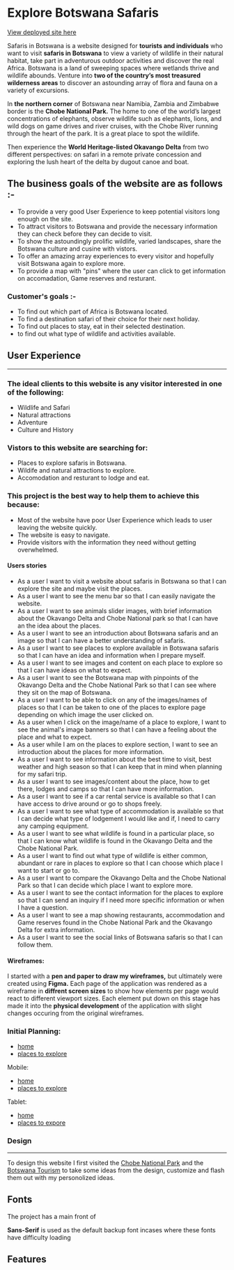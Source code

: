 # Explore Botswana Safaris #

[View deployed site here]()

 Safaris in Botswana is a website designed for **tourists and individuals** who want to visit **safaris in Botswana** to view a variety of wildlife in their natural habitat, take part in adventurous outdoor activities and discover the real Africa. Botswana is a land of sweeping spaces where wetlands thrive and wildlife abounds. Venture into **two of the country’s most treasured wilderness areas** to discover an astounding array of flora and fauna on a variety of excursions.

 In **the northern corner** of Botswana near Namibia, Zambia and Zimbabwe border is the **Chobe National Park.** The home to one of the world’s largest concentrations of elephants, observe wildlife such as elephants, lions, and wild dogs on game drives and river cruises,  with the Chobe River running through the heart of the park. It is a great place to spot the wildlife.

 Then experience the **World Heritage-listed Okavango Delta** from two different perspectives: on safari in a remote private concession and exploring the lush heart of the delta by dugout canoe and boat.

 ## The business goals of the website are as follows :- ##

 * To provide a very good User Experience to keep potential visitors long enough on the site.
 * To attract visitors to Botswana and provide the necessary information they can check before they can decide to visit.
 * To show the astoundingly prolific wildlife, varied landscapes, share the Botswana culture and cusine with vistors.
 * To offer an amazing array experiences to every visitor and hopefully visit Botswana again to explore more.
 * To provide a map with "pins" where the user can click to get information on accomadation, Game reserves and resturant.

### Customer's goals :- ###

 * To find out which part of Africa is Botswana located.
 * To find a destination safari of their choice for their next holiday.
* To find out places to stay, eat in their selected destination.
 * to find out what type of wildlife and activities available.
 
## User Experience ##
---
 ### The ideal clients to this website is any visitor interested in one of the following: ###
 
 * Wildlife and Safari
 * Natural attractions
 * Adventure
 * Culture and History

### Vistors to this website are searching for: ###

* Places to explore safaris in Botswana.
* Wildife and natural attractions to explore.
* Accomodation and resturant to lodge and eat.

### This project is the best way to help them to achieve this because: ###

* Most of the website have poor User Experience which leads to user leaving the website quickly.
* The website is easy to navigate.
* Provide visitors with the information they need without getting overwhelmed.

#### Users stories ###

* As a user I want to visit a website about safaris in Botswana so that I can explore the site and maybe visit the places.
* As a user I want to see the menu bar so that I can easily navigate the website.
* As a user I want to see animals slider images, with brief information about the Okavango Delta and Chobe National park so that I can have an the idea about the places.
* As a user I want to see an introduction about Botswana safaris and an image so that I can have a better understanding of safaris. 
* As a user I want to see places to explore available in Botswana safaris so that I can have an idea and information when I prepare myself.
* As a user I want to see images and content on each place to explore so that I can have ideas on what to expect.
* As a user I want to see the Botswana map with pinpoints of the Okavango Delta and the Chobe National Park so that I can see where they sit on the map of Botswana.
* As a user I want to be able to click on any of the images/names of places so that I can be taken to one of the places to explore page depending on which image the user clicked on.
* As a user when I click on the image/name of a place to explore, I want to see the animal's image banners so that I can have a feeling about the place and what to expect.
* As a user while I am on the places to explore section, I want to see an introduction about the places for more information.
* As a user I want to see information about the best time to visit, best weather and high season so that I can keep that in mind when planning for my safari trip.
* As a user I want to see images/content about the place, how to get there, lodges and camps so that I can have more information.
* As a user I want to see if a car rental service is available so that I can have access to drive around or go to shops freely.
* As a user I want to see what type of accommodation is available so that I can decide what type of lodgement I would like and if, I need to carry any camping equipment.
* As a user I want to see what wildlife is found in a particular place, so that I can know what wildlife is found in the Okavango Delta and the Chobe National Park.
* As a user I want to find out what type of wildlife is either common, abundant or rare in places to explore so that I can choose which place I want to start or go to.
* As a user I want to compare the Okavango Delta and the Chobe National Park so that I can decide which place I want to explore more.
* As a user I want to see the contact information for the places to explore so that I can send an inquiry if I need more specific information or when I have a question.
* As a user I want to see a map showing restaurants, accommodation and Game reserves found in the Chobe National Park and the Okavango Delta for extra information.
* As a user I want to see the social links of Botswana safaris so that I can follow them.

#### Wireframes: ###

I started with a **pen and paper to draw my wireframes,** but ultimately were created using **Figma.** Each page of the application was rendered as a wireframe in **diffrent screen sizes** to show how elements per page would react to different viewport sizes. Each element put down on this stage has made it into the **physical development** of the application with slight changes occuring from the original wireframes.

### Initial Planning: ###
* [home](wireframe/wireframes1-sketch.jpg)
* [places to explore](wireframe/wireframes2-sketch.jpg)

Mobile:
* [home](wireframe/mobile-home.jpg)
* [places to explore](wireframe/mobile-explore.jpg)

Tablet:
* [home](wireframe/tablet-home.jpg)
* [places to expore](wireframe/tablet-explore.jpg)

### Design ###
---
To design this website I first visited the [Chobe National Park](https://chobenationalpark.co.za/)
and the [Botswana Tourism](https://www.botswanatourism.co.bw/explore/chobe-national-park) to take some ideas from the design, customize and flash them out with my personolized ideas.

## Fonts ##

The project has a main front of

**Sans-Serif** is used as the default backup font incases where these fonts have difficulty loading



## Features ##






